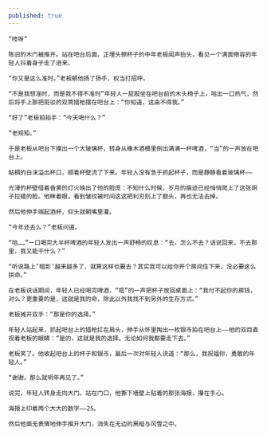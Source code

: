 ```yaml
---
published: true
---
```


    “吱呀”

    陈旧的木门被推开。站在吧台后面，正埋头擦杯子的中年老板闻声抬头，看见一个满面倦容的年轻人抖着身子走了进来。

    “你又是这么准时。”老板朝他扬了扬手，权当打招呼。

    “不是我想准时，而是我不得不准时”年轻人一屁股坐在吧台前的木头椅子上，哈出一口热气，然后将手上那把斑驳的双筒猎枪摆在吧台上：“你知道，这由不得我。”

    “好了”老板拍拍手：“今天喝什么？”

    “老规矩。”

    于是老板从吧台下摸出一个大玻璃杯，转身从橡木酒桶里倒出满满一杯啤酒，“当”的一声放在吧台上。

    粘稠的白沫溢出杯口，顺着杯壁流了下来。年轻人没有急于抓起杯子，而是静静看着玻璃杯——

    光滑的杯壁借着昏黄的灯火映出了他的脸庞：不知什么时候，岁月的痕迹已经悄悄爬上了这张胡子拉碴的脸。他眯着眼，看到皱纹被时间这这把利刃刻上了额头，再也无法去掉。

    然后他伸手端起酒杯，仰头就朝嘴里灌。

    “今年还去么？”老板问道。

    “哈……”一口喝完大半杯啤酒的年轻人发出一声舒畅的叹息：“去，怎么不去？话说回来，不去那里，我又能干什么？”

    “听说路上‘暗影’越来越多了，就算这样也要去？其实我可以给你开个房间住下来，没必要这么拼命。”

    在老板说话期间，年轻人已经喝完啤酒，“哐”的一声把杯子放回桌面上：“我付不起你的房钱，对么？更重要的是，这就是我的命，除此以外我找不到另外的生存方式。”

    老板摊开双手：“那是你的选择。”

    年轻人站起来，抓起吧台上的猎枪扛在肩头，伸手从怀里掏出一枚银币拍在吧台上——他的双目直视着老板的眼睛：“是的，这就是我的选择。无论如何我都要走下去。”

    老板笑了。他收起吧台上的杯子和银币，最后一次对年轻人说道：“那么，我祝福你，勇敢的年轻人。”

    “谢谢。那么就明年再见了。”

    说完，年轻人转身走向大门。站在门口，他撕下墙壁上贴着的那张海报，攥在手心。

    海报上印着两个大大的数字——25。

    然后他面无表情地伸手推开大门，消失在无边的黑暗与风雪之中。
